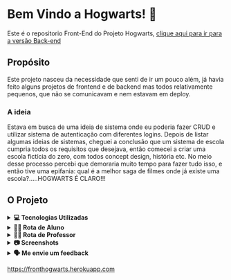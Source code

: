 
# Bem Vindo a Hogwarts! 🧙

Este é o repositorio Front-End do Projeto Hogwarts, [clique aqui para ir para a versão Back-end](https://github.com/Caiosev/api-hogwarts)


## Propósito
Este projeto nasceu da necessidade que senti de ir um pouco além, já havia feito alguns projetos de frontend e de backend mas todos relativamente pequenos, que não se comunicavam e nem estavam em deploy.

### A ideia
Estava em busca de uma ideia de sistema onde eu poderia fazer CRUD e utilizar sistema de autenticação com diferentes logins. Depois de listar algumas ideias de sistemas, cheguei a conclusão que um sistema de escola cumpria todos os requisitos que desejava, então comecei a criar uma escola fictícia do zero, com todos concept design, história etc. No meio desse processo percebi que demoraria muito tempo para fazer tudo isso, e então tive uma epifania: qual é a melhor saga de filmes onde já existe uma escola?.....HOGWARTS É CLARO!!!


## O Projeto

<details>
  <summary><strong>💻 Tecnologias Utilizadas</strong></summary><br />


**Front-end:** Axios, GSAP, React, React-Modal, Redux, Redux Saga, SaSS

**Back-end:** Node, Express, BCrypt, JWT, Multer, Sequelize, Maria DB, Google Cloud, Docker


</details>

<details>
  <summary><strong>👨‍🎓 Rota de Aluno</strong></summary><br />
  
  Como Aluno você é capaz de:

* Realizar provas

* Visualizar todas provas enviadas e suas notas

* Gerar um boletim de suas notas em pdf

* Aprender o movimentod de alguns feitiços

* Estudar o que irá cair na prova em cada matéria

</details>

<details>
  <summary><strong>👨‍🏫 Rota de Professor</strong></summary><br />
  
  Como Professor você é capaz de:

* Ver o filtrar todos os alunos registrados

* Ver a nota de cada casa (resultado da somatoria de provas de todos alunos de certa casa)

* Cadastrar novos alunos

* Editar e deletar alunos já cadastrados 

* Ver todas provas feitas por certo aluno

* Editar suas Informações cadastradas

</details>

<details>
  <summary><strong>📷 Screenshots</strong></summary><br />
  
<div align="center">

![Screenshot_1](https://user-images.githubusercontent.com/79454480/181123823-0677e491-3ead-4dd5-b50a-a15553ef214f.png)
![Screenshot_2](https://user-images.githubusercontent.com/79454480/181123827-8d528ac3-2eb8-4943-a16f-2d8ed6b31b95.png)
![Screenshot_5](https://user-images.githubusercontent.com/79454480/181123830-9f79e959-1798-49da-b9cd-3f9fb759fce7.png)
![Screenshot_7](https://user-images.githubusercontent.com/79454480/181123834-019262e0-8b60-47c1-a1e6-6c425757de2a.png)
![Screenshot_8](https://user-images.githubusercontent.com/79454480/181123821-7ee3224c-8c0f-40e9-9997-fdf7787420b8.png)

<img src="https://user-images.githubusercontent.com/79454480/181122308-5a8fcc3b-e6d7-4e26-9122-e1c1e0237d00.jpeg" alt="drawing" width="300"/>
<img src="https://user-images.githubusercontent.com/79454480/181122310-c425a57e-0049-447f-acc8-e3138ba1b9ef.jpeg" alt="drawing" width="200"/>
</details>

<details>
  <summary><strong>🗣 Me envie um feedback</strong></summary><br />
  
    Gostou de projeto? Alguma sugestão? Encontrou algum bug? 
[Me chame no Linkedin para conversarmos](https://www.linkedin.com/in/caio-severino/)

Aqui estão todos os logins para professor, todos tem a senha: 123456

 `septima_vector`
  `aurora_sinistra`
   `silvanus_kettleburn`
    `filius_flitwick`
     `quirinus_quirrell`
      `sybill_trelawney`
       `rolanda_hooch`
        `pomona_sprout`
         `cuthbert_binns`
          `charity_burbage`
           `severus_snape`
            `bathsheda_babbling`
             `minerva_mcgonagall`
             
</details>

<https://fronthogwarts.herokuapp.com>
